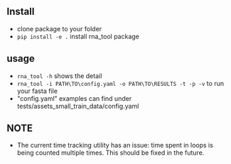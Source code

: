 ## Install
- clone package to your folder
- `pip install -e .` install rna_tool package

## usage
- `rna_tool -h` shows the detail
- `rna_tool -i PATH\TO\config.yaml -o PATH\TO\RESULTS -t -p -v` to run your fasta file
- "config.yaml" examples can find under tests/assets_small_train_data/config.yaml

## NOTE
- The current time tracking utility has an issue: time spent in loops is being counted multiple times. This should be fixed in the future.